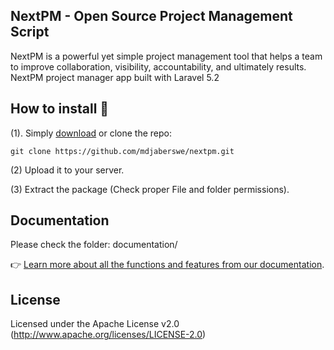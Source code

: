 ## NextPM - Open Source Project Management Script

NextPM is a powerful yet simple project management tool that helps a team to improve collaboration, visibility, accountability, and ultimately results. NextPM project manager app built with Laravel 5.2

## How to install 🤔
(1). Simply [download](https://github.com/mdjaberswe/nextpm/archive/master.zip) or clone the repo:
```
git clone https://github.com/mdjaberswe/nextpm.git
```

(2)  Upload it to your server.

(3)  Extract the package (Check proper File and folder permissions).

## Documentation

Please check the folder: documentation/

👉 [Learn more about all the functions and features from our documentation](https://mdjaberswe.github.io/docs-nextpm/).

## License

Licensed under the Apache License v2.0 (http://www.apache.org/licenses/LICENSE-2.0)
